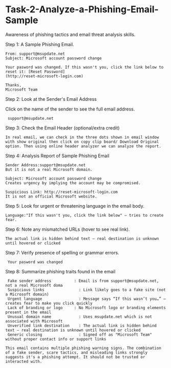 # Task-2-Analyze-a-Phishing-Email-Sample
Awareness of phishing tactics and email threat analysis skills.

Step 1: A Sample Phishing Email.

    From: support@msupdate.net
    Subject: Microsoft account password change
        
    Your pasword was changed. If this wasn't you, click the link below to reset it: [Reset Password]
    (http://reset-microsoft-login.com)
    
    Thanks,
    Microsoft Team

 Step 2: Look at the Sender's Email Address

 Click on the name of the sender to see the full email address.

     support@msupdate.net
     
 Step 3: Check the Email Header (optional/extra credit) 
 
    In real email, we can check in the three dots shown in email window with show original then click on copy clip board/ Download Original option. Then using online header analyzer we can analyze the report.
 
Step 4: Analysis Report of Sample Phishing Email

    Sender Address:support@msupdate.net  
    But it is not a real Microsoft domain.

    Subject: Microsoft account password change  
    Creates urgency by implying the account may be compromised.

    Suspicious Link: http://reset-microsoft-login.com
    It is not an official Microsoft website.

Step 5: Look for urgent or threatening language in the email body.

    Language:"If this wasn't you, click the link below" – tries to create fear.

 Step 6: Note any mismatched URLs (hover to see real link).

    The actual link is hidden behind text – real destination is unknown until hovered or clicked

 Step 7: Verify presence of spelling or grammar errors.

     Your pasword was changed
 
 Step 8: Summarize phishing traits found in the email

     Fake sender address          : Email is from support@msupdate.net, not a real Microsoft doma
     Suspicious links	            : Link likely goes to a fake site (not a Microsoft domain)
     Urgent language	            : Message says “If this wasn’t you…” – creates fear to make you click quickly
     Lack of branding or logo     : No Microsoft logo or branding elements present in the email
     Unusual domain name	        : Uses msupdate.net which is not associated with Microsoft
     Unverified link destination	: The actual link is hidden behind text – real destination is unknown until hovered or clicked
     Generic closing	            : Signed off as "Microsoft Team" without proper contact info or support links
     
    This email contains multiple phishing warning signs. The combination of a fake sender, scare tactics, and misleading links strongly suggests it's a phishing attempt. It should not be trusted or interacted with.

